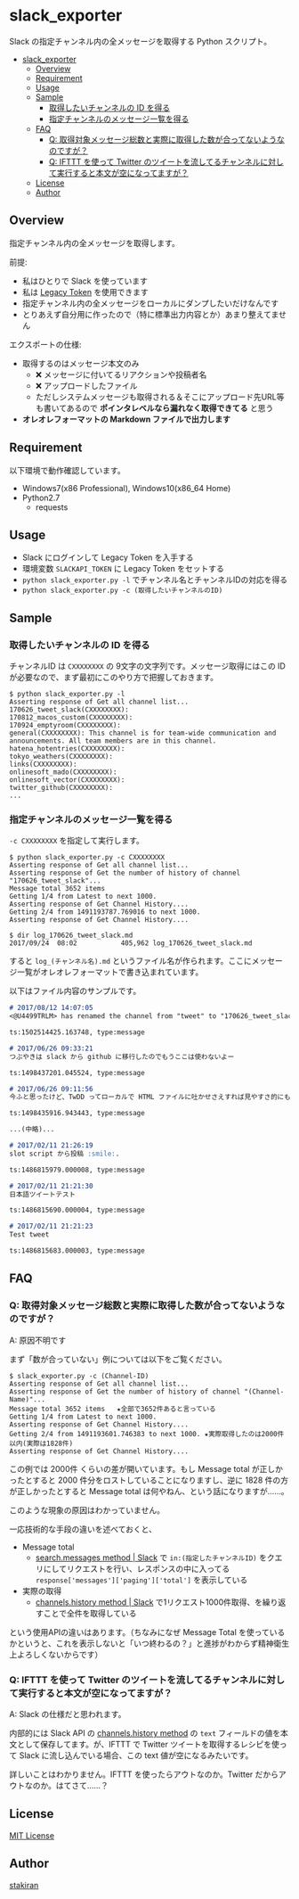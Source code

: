 # slack_exporter
Slack の指定チャンネル内の全メッセージを取得する Python スクリプト。

<!-- toc -->
- [slack_exporter](#slack_exporter)
  - [Overview](#overview)
  - [Requirement](#requirement)
  - [Usage](#usage)
  - [Sample](#sample)
    - [取得したいチャンネルの ID を得る](#取得したいチャンネルの-id-を得る)
    - [指定チャンネルのメッセージ一覧を得る](#指定チャンネルのメッセージ一覧を得る)
  - [FAQ](#faq)
    - [Q: 取得対象メッセージ総数と実際に取得した数が合ってないようなのですが？](#q-取得対象メッセージ総数と実際に取得した数が合ってないようなのですが)
    - [Q: IFTTT を使って Twitter のツイートを流してるチャンネルに対して実行すると本文が空になってますが？](#q-ifttt-を使って-twitter-のツイートを流してるチャンネルに対して実行すると本文が空になってますが)
  - [License](#license)
  - [Author](#author)

## Overview
指定チャンネル内の全メッセージを取得します。

前提:

- 私はひとりで Slack を使っています
- 私は [Legacy Token](https://api.slack.com/custom-integrations/legacy-tokens) を使用できます
- 指定チャンネル内の全メッセージをローカルにダンプしたいだけなんです
- とりあえず自分用に作ったので（特に標準出力内容とか）あまり整えてません

エクスポートの仕様:

- 取得するのはメッセージ本文のみ
  - :x: メッセージに付いてるリアクションや投稿者名
  - :x: アップロードしたファイル
  - ただしシステムメッセージも取得される＆そこにアップロード先URL等も書いてあるので **ポインタレベルなら漏れなく取得できてる** と思う
- **オレオレフォーマットの Markdown ファイルで出力します**

## Requirement
以下環境で動作確認しています。

- Windows7(x86 Professional), Windows10(x86_64 Home)
- Python2.7
  - requests

## Usage
- Slack にログインして Legacy Token を入手する
- 環境変数 `SLACKAPI_TOKEN` に Legacy Token をセットする
- `python slack_exporter.py -l` でチャンネル名とチャンネルIDの対応を得る
- `python slack_exporter.py -c (取得したいチャンネルのID)`

## Sample

### 取得したいチャンネルの ID を得る
チャンネルID は `CXXXXXXXX` の 9文字の文字列です。メッセージ取得にはこの ID が必要なので、まず最初にこのやり方で把握しておきます。

```
$ python slack_exporter.py -l
Asserting response of Get all channel list...
170626_tweet_slack(CXXXXXXXX):
170812_macos_custom(CXXXXXXXX):
170924_emptyroom(CXXXXXXXX):
general(CXXXXXXXX): This channel is for team-wide communication and announcements. All team members are in this channel.
hatena_hotentries(CXXXXXXXX):
tokyo_weathers(CXXXXXXXX):
links(CXXXXXXXX):
onlinesoft_mado(CXXXXXXXX):
onlinesoft_vector(CXXXXXXXX):
twitter_github(CXXXXXXXX):
...
```

### 指定チャンネルのメッセージ一覧を得る
`-c CXXXXXXXX` を指定して実行します。

```
$ python slack_exporter.py -c CXXXXXXXX
Asserting response of Get all channel list...
Asserting response of Get the number of history of channel "170626_tweet_slack"...
Message total 3652 items
Getting 1/4 from Latest to next 1000.
Asserting response of Get Channel History....
Getting 2/4 from 1491193787.769016 to next 1000.
Asserting response of Get Channel History....

$ dir log_170626_tweet_slack.md
2017/09/24  08:02           405,962 log_170626_tweet_slack.md
```

すると `log_(チャンネル名).md` というファイル名が作られます。ここにメッセージ一覧がオレオレフォーマットで書き込まれています。

以下はファイル内容のサンプルです。

```markdown
# 2017/08/12 14:07:05
<@U4499TRLM> has renamed the channel from "tweet" to "170626_tweet_slack"

ts:1502514425.163748, type:message

# 2017/06/26 09:33:21
つぶやきは slack から github に移行したのでもうここは使わないよー

ts:1498437201.045524, type:message

# 2017/06/26 09:11:56
今ふと思ったけど、TwDD ってローカルで HTML ファイルに吐かせさえすれば見やすさ的にも解決ではないかとふと思ったり。URL については投稿前に URL を正規表現で探して、そこを a タグでくるむとかすればいいわけだし。

ts:1498435916.943443, type:message

...(中略)...

# 2017/02/11 21:26:19
slot script から投稿 :smile:.

ts:1486815979.000008, type:message

# 2017/02/11 21:21:30
日本語ツイートテスト

ts:1486815690.000004, type:message

# 2017/02/11 21:21:23
Test tweet

ts:1486815683.000003, type:message
```

## FAQ

### Q: 取得対象メッセージ総数と実際に取得した数が合ってないようなのですが？
A: 原因不明です

まず「数が合っていない」例については以下をご覧ください。

```
$ slack_exporter.py -c (Channel-ID)
Asserting response of Get all channel list...
Asserting response of Get the number of history of channel "(Channel-Name)"...
Message total 3652 items   ★全部で3652件あると言っている
Getting 1/4 from Latest to next 1000.
Asserting response of Get Channel History....
Getting 2/4 from 1491193601.746383 to next 1000. ★実際取得したのは2000件以内(実際は1828件)
Asserting response of Get Channel History....
```

この例では 2000件 くらいの差が開いています。もし Message total が正しかったとすると 2000 件分をロストしていることになりますし、逆に 1828 件の方が正しかったとすると Message total は何やねん、という話になりますが……。

このような現象の原因はわかっていません。

一応技術的な手段の違いを述べておくと、

- Message total
  - [search.messages method | Slack](https://api.slack.com/methods/search.messages) で `in:(指定したチャンネルID)` をクエリにしてリクエストを行い、レスポンスの中に入ってる `response['messages']['paging']['total']` を表示している
- 実際の取得
  - [channels.history method | Slack](https://api.slack.com/methods/channels.history) で1リクエスト1000件取得、を繰り返すことで全件を取得している

という使用APIの違いはあります。（ちなみになぜ Message Total を使っているかというと、これを表示しないと「いつ終わるの？」と進捗がわからず精神衛生上よろしくないからです）

### Q: IFTTT を使って Twitter のツイートを流してるチャンネルに対して実行すると本文が空になってますが？
A: Slack の仕様だと思われます。

内部的には Slack API の [channels.history method](https://api.slack.com/methods/channels.history) の `text` フィールドの値を本文として保存してます。が、IFTTT で Twitter ツイートを取得するレシピを使って Slack に流し込んでいる場合、この text 値が空になるみたいです。

詳しいことはわかりません。IFTTT を使ったらアウトなのか。Twitter だからアウトなのか。はてさて……？

## License
[MIT License](LICENSE)

## Author
[stakiran](https://github.com/stakiran)
